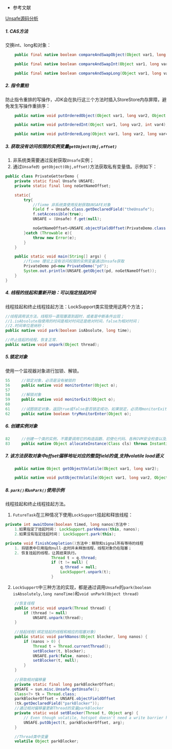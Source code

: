 - 参考文献

[Unsafe源码分析](https://www.cnblogs.com/dennyzhangdd/p/7230012.html)


##### 1. CAS方法
交换int、long和对象：
```java
    public final native boolean compareAndSwapObject(Object var1, long var2, Object var4, Object var5);

    public final native boolean compareAndSwapInt(Object var1, long var2, int var4, int var5);

    public final native boolean compareAndSwapLong(Object var1, long var2, long var4, long var6);
```
##### 2. 指令重拍
防止指令重排的写操作，JDK会在执行这三个方法时插入StoreStore内存屏障，避免发生写操作重排序：
```java
    public native void putOrderedObject(Object var1, long var2, Object var4);

    public native void putOrderedInt(Object var1, long var2, int var4);

    public native void putOrderedLong(Object var1, long var2, long var4);
```
##### 3. 获取没有访问权限的实例变量`getObject(Obj,offset)`
1. 非系统类需要通过反射获取`Unsafe`实例；
2. 通过`Unsafe的 getObject(Obj,offset)`方法获取私有变量值。示例如下：
```java
public class PrivateGetterDemo {
    private static final Unsafe UNSAFE;
    private static final long noGetNameOffset;

    static{
        try{
            //fixme 非系统类使用反射获取UNSAFE对象
            Field f = Unsafe.class.getDeclaredField("theUnsafe");
            f.setAccessible(true);
            UNSAFE = (Unsafe) f.get(null);

            noGetNameOffset=UNSAFE.objectFieldOffset(PrivateDemo.class.getDeclaredField("noGetname"));
        }catch (Throwable e){
            throw new Error(e);
        }
    }

    public static void main(String[] args) {
        //fixme 理论上没有访问权限的实例变量通过Unsafe获取
        PrivateDemo pd=new PrivateDemo("pd");
        System.out.println(UNSAFE.getObject(pd, noGetNameOffset));
    }
}
```
##### 4. 线程的挂起和重新开始：可以指定挂起时间
线程挂起和终止线程挂起方法：LockSupport类实现使用这两个方法；
```java
//线程调用该方法，线程将一直阻塞直到超时，或者是中断条件出现；
//1.isAbsolute指使用的时间是相对时间还是绝对时间，false为相对时间；
//2.时间单位是纳秒；
public native void park(boolean isAbsolute, long time);  

//终止挂起的线程，恢复正常.
public native void unpark(Object thread);  
```

##### 5.锁定对象

使用一个监视器对象进行加锁、解锁。

```java
55     //锁定对象，必须是没有被锁的
56     public native void monitorEnter(Object o);  
57       
58     //解锁对象  
59     public native void monitorExit(Object o);  
60       
61     //试图锁定对象，返回true或false是否锁定成功，如果锁定，必须用monitorExit解锁  
62     public native boolean tryMonitorEnter(Object o);  
```

##### 6. 创建实例对象

```java
82     //创建一个类的实例，不需要调用它的构造函数、初使化代码、各种JVM安全检查以及其它的一些底层的东西。即使构造函数是私有，我们也可以通过这个方法创建它的实例,对于单例模式，简直是噩梦，哈哈  
83     public native Object allocateInstance(Class cls) throws InstantiationException;  
```

##### 7. 该方法获取对象中offset偏移地址对应的整型field的值,支持volatile load语义
```java
    public native Object getObjectVolatile(Object var1, long var2);

    public native void putObjectVolatile(Object var1, long var2, Object var4);
```

##### 8. `park()和unPark()`使用示例

线程挂起和终止线程挂起方法。

1. `FutureTask`在三种情况下使用`LockSupport`挂起和释放线程：
```java
private int awaitDone(boolean timed, long nanos)方法中：
    1.如果指定了挂起时间： LockSupport.parkNanos(this, nanos);
    2.如果没有指定挂起时间： LockSupport.park(this);

private void finishCompletion()方法中：移除和signal所有等待的线程
    1. 将链表中引用指向null-此时并未释放线程，线程对象仍在阻塞；
    2. 恢复挂起的线程，让其结束执行。
                    Thread t = q.thread;
                    if (t != null) {
                        q.thread = null;
                        LockSupport.unpark(t);
                    }
```

2. `LockSupport`中三种方法的实现，都是通过调用`Unsafe`的`park(boolean isAbsolutely,long nanoTime)`和`void unPark(Object thread)`
```java
    //恢复线程
    public static void unpark(Thread thread) {
        if (thread != null)
            UNSAFE.unpark(thread);
    }
    
    //挂起线程(绑定挂起的线程和相应的阻塞对象)
    public static void parkNanos(Object blocker, long nanos) {
        if (nanos > 0) {
            Thread t = Thread.currentThread();
            setBlocker(t, blocker);
            UNSAFE.park(false, nanos);
            setBlocker(t, null);
        }
    }
    
    //获取相对偏移量
    private static final long parkBlockerOffset;
    UNSAFE = sun.misc.Unsafe.getUnsafe();
    Class<?> tk = Thread.class;
    parkBlockerOffset = UNSAFE.objectFieldOffset
    (tk.getDeclaredField("parkBlocker"));
    //通过相对偏移量更新Thread的变量parkBlocker
    private static void setBlocker(Thread t, Object arg) {
        // Even though volatile, hotspot doesn't need a write barrier here.
        UNSAFE.putObject(t, parkBlockerOffset, arg);
    }

    //Thread类中变量
    volatile Object parkBlocker;

```